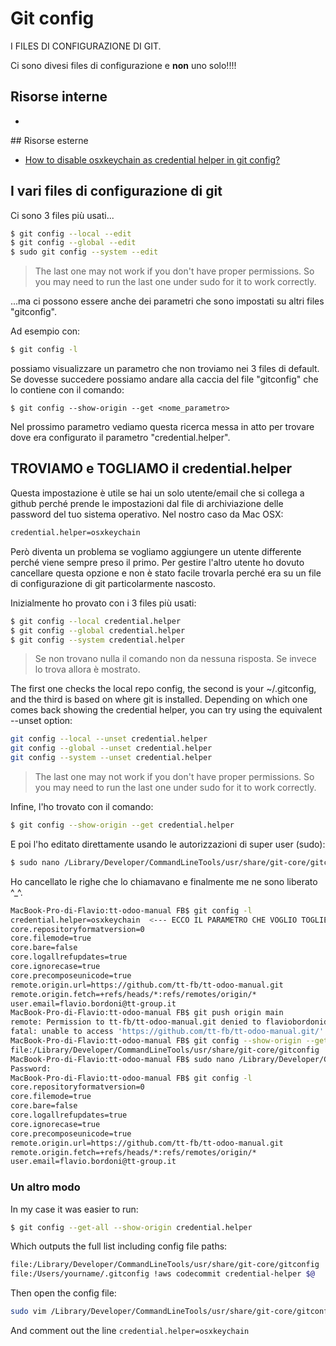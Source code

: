# Git config

I FILES DI CONFIGURAZIONE DI GIT.

Ci sono divesi files di configurazione e **non** uno solo!!!!


## Risorse interne

- []()



## Risorse esterne

- [How to disable osxkeychain as credential helper in git config?](https://stackoverflow.com/questions/16052602/how-to-disable-osxkeychain-as-credential-helper-in-git-config)


## I vari files di configurazione di git

Ci sono 3 files più usati... 

```bash
$ git config --local --edit
$ git config --global --edit
$ sudo git config --system --edit
```

> The last one may not work if you don't have proper permissions. So you may need to run the last one under sudo for it to work correctly. 

...ma ci possono essere anche dei parametri che sono impostati su altri files "gitconfig".

Ad esempio con:

```bash
$ git config -l
```

possiamo visualizzare un parametro che non troviamo nei 3 files di default. Se dovesse succedere possiamo andare alla caccia del file "gitconfig" che lo contiene con il comando:

`$ git config --show-origin --get <nome_parametro>`

Nel prossimo parametro vediamo questa ricerca messa in atto per trovare dove era configurato il parametro "credential.helper".


## TROVIAMO e TOGLIAMO il credential.helper

Questa impostazione è utile se hai un solo utente/email che si collega a github perché prende le impostazioni dal file di archiviazione delle password del tuo sistema operativo. Nel nostro caso da Mac OSX:

```bash
credential.helper=osxkeychain
```

Però diventa un problema se vogliamo aggiungere un utente differente perché viene sempre preso il primo.
Per gestire l'altro utente ho dovuto cancellare questa opzione e non è stato facile trovarla perché era su un file di configurazione di git particolarmente nascosto. 

Inizialmente ho provato con i 3 files più usati:

```bash
$ git config --local credential.helper
$ git config --global credential.helper
$ git config --system credential.helper
```

> Se non trovano nulla il comando non da nessuna risposta. Se invece lo trova allora è mostrato.

The first one checks the local repo config, the second is your ~/.gitconfig, and the third is based on where git is installed. Depending on which one comes back showing the credential helper, you can try using the equivalent --unset option:

```bash
git config --local --unset credential.helper
git config --global --unset credential.helper
git config --system --unset credential.helper
```

> The last one may not work if you don't have proper permissions. So you may need to run the last one under sudo for it to work correctly. 


Infine, l'ho trovato con il comando:

```bash
$ git config --show-origin --get credential.helper
```

E poi l'ho editato direttamente usando le autorizzazioni di super user (sudo):

```bash
$ sudo nano /Library/Developer/CommandLineTools/usr/share/git-core/gitconfig
```

Ho cancellato le righe che lo chiamavano e finalmente me ne sono liberato ^_^.


```bash
MacBook-Pro-di-Flavio:tt-odoo-manual FB$ git config -l
credential.helper=osxkeychain  <--- ECCO IL PARAMETRO CHE VOGLIO TOGLIERE
core.repositoryformatversion=0
core.filemode=true
core.bare=false
core.logallrefupdates=true
core.ignorecase=true
core.precomposeunicode=true
remote.origin.url=https://github.com/tt-fb/tt-odoo-manual.git
remote.origin.fetch=+refs/heads/*:refs/remotes/origin/*
user.email=flavio.bordoni@tt-group.it
MacBook-Pro-di-Flavio:tt-odoo-manual FB$ git push origin main
remote: Permission to tt-fb/tt-odoo-manual.git denied to flaviobordonidev.
fatal: unable to access 'https://github.com/tt-fb/tt-odoo-manual.git/': The requested URL returned error: 403
MacBook-Pro-di-Flavio:tt-odoo-manual FB$ git config --show-origin --get credential.helper
file:/Library/Developer/CommandLineTools/usr/share/git-core/gitconfig	osxkeychain
MacBook-Pro-di-Flavio:tt-odoo-manual FB$ sudo nano /Library/Developer/CommandLineTools/usr/share/git-core/gitconfig
Password:
MacBook-Pro-di-Flavio:tt-odoo-manual FB$ git config -l
core.repositoryformatversion=0
core.filemode=true
core.bare=false
core.logallrefupdates=true
core.ignorecase=true
core.precomposeunicode=true
remote.origin.url=https://github.com/tt-fb/tt-odoo-manual.git
remote.origin.fetch=+refs/heads/*:refs/remotes/origin/*
user.email=flavio.bordoni@tt-group.it
```


### Un altro modo

In my case it was easier to run:

```bash
$ git config --get-all --show-origin credential.helper
```

Which outputs the full list including config file paths:

```bash
file:/Library/Developer/CommandLineTools/usr/share/git-core/gitconfig   osxkeychain
file:/Users/yourname/.gitconfig !aws codecommit credential-helper $@
```

Then open the config file:

```bash
sudo vim /Library/Developer/CommandLineTools/usr/share/git-core/gitconfig
```

And comment out the line `credential.helper=osxkeychain`
